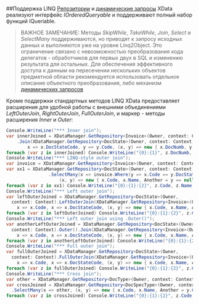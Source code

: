 ##Поддержка LINQ
[Репозитории](./glossary.md#Репозиторий) и [динамические запросы](./queries.md) XData реализуют интерфейс *IOrderedQueryable<T>* и поддерживают полный набор функций IQueriable.

>ВАЖНОЕ ЗАМЕЧАНИЕ: Методы *SkipWhile*, *TakeWhile*, *Join*, *Select* и *SelectMany* поддерживаются, но приводят к запросу исходных данных и выполняются уже на уровне Linq2Object. Это ограничение связано с невозможностью преобразования кода делегатов - обработчиков для первых двух в SQL и изменению результата для остальных. Для обеспечения эффективного доступа к данным на пересечении нескольких объектов предметной области рекомендуется использовать отдельное описание объектного преобразования, либо механизм [динамических запросов](./queries.md)

Кроме поддержки стандартных методов LINQ XData предоставляет расширения для удобной работы с внешними объединениями *LeftOuterJoin*, *RightOuterJoin*, *FullOuterJoin*, и маркер - методы расширения *Inner* и *Outer*:
```csharp
Console.WriteLine("*** Inner join");
var innerJoined = XDataManager.GetRepository<Invoice>(Owner, context: Context)
    .Join(XDataManager.GetRepository<DocState>(Owner, context: Context),
        x => x.DocStateCode, y => y.Code, (x, y) => new { x.DocNumb, y.Code });
foreach (var z in innerJoined) Console.WriteLine("{0}:{1}", z.DocNumb, z.Code);
Console.WriteLine("*** LINQ-style outer join");
var invoice = XDataManager.GetRepository<Invoice>(Owner, context: Context);
var xx1 = XDataManager.GetRepository<DocState>(Owner, context: Context)
                .SelectMany(x => invoice.Where(y => x.Code == y.DocStateCode).DefaultIfEmpty(),
                    (x, y) => new { x.Code, x.Name, Another = y == null ? null : y.DocStateCode });
foreach (var z in xx1) Console.WriteLine("{0}:{1}:{2}", z.Code, z.Name, z.Another);
Console.WriteLine("*** Left outer join");
var leftOuterJoined = XDataManager.GetRepository<DocState>(Owner, 
  context: Context).LeftOuterJoin(XDataManager.GetRepository<Invoice>(Owner, context: Context),
    x => x.Code, x => x.DocStateCode, (x, y) => new { x.Code, x.Name, Another = y == null ? null : y.DocStateCode });
foreach (var z in leftOuterJoined) Console.WriteLine("{0}:{1}:{2}", z.Code, z.Name, z.Another);
Console.WriteLine("*** Left outer join using .Outer()");
var anotherLeftOuterJoined = XDataManager.GetRepository<DocState>(Owner, 
  context: Context).Outer().Join(XDataManager.GetRepository<Invoice>(Owner, context: Context),
    x => x.Code, x => x.DocStateCode, (x, y) => new { x.Code, x.Name, Another = y == null ? null : y.DocStateCode });
foreach (var z in anotherLeftOuterJoined) Console.WriteLine("{0}:{1}:{2}", z.Code, z.Name, z.Another);
Console.WriteLine("*** Full outer join");
var fullOuterJoined = XDataManager.GetRepository<DocState>(Owner, 
  context: Context).FullOuterJoin(XDataManager.GetRepository<Invoice>(Owner, context: Context),
    x => x.Code, x => x.DocStateCode, (x, y) => new { x.Code, x.Name, Another = y == null ? null : y.DocStateCode });
foreach (var z in fullOuterJoined) Console.WriteLine("{0}:{1}:{2}", z.Code, z.Name, z.Another);
Console.WriteLine("*** Cross join");
var other = XDataManager.GetRepository<DocType>(Owner, context: Context);
var crossJoined = XDataManager.GetRepository<DocSpecType>(Owner, context: Context)
  .SelectMany(x => other, (x, y) => new { x.Code, x.Name, Another = y.Code });
foreach (var z in crossJoined) Console.WriteLine("{0}:{1}:{2}", z.Code, z.Name, z.Another);
```
